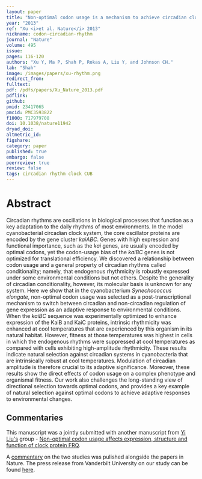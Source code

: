 ```yaml
---
layout: paper
title: "Non-optimal codon usage is a mechanism to achieve circadian clock conditionality."
year: "2013"
ref: "Xu <i>et al. Nature</i> 2013"
nickname: codon-circadian-rhythm
journal: "Nature"
volume: 495
issue: 
pages: 116-120
authors: "Xu Y, Ma P, Shah P, Rokas A, Liu Y, and Johnson CH."
lab: "Shah"
image: /images/papers/xu-rhythm.png
redirect_from: 
fulltext: 
pdf: /pdfs/papers/Xu_Nature_2013.pdf
pdflink: 
github: 
pmid: 23417065
pmcid: PMC3593822
f1000: 717979708
doi: 10.1038/nature11942
dryad_doi: 
altmetric_id: 
figshare: 
category: paper
published: true
embargo: false
peerreview: true
review: false
tags: circadian rhythm clock CUB
---
```

# Abstract 

Circadian rhythms are oscillations in biological processes that function as a key adaptation to the daily rhythms of most environments. In the model cyanobacterial circadian clock system, the core oscillator proteins are encoded by the gene cluster <i>kaiABC</i>. Genes with high expression and functional importance, such as the <i>kai</i> genes, are usually encoded by optimal codons, yet the codon-usage bias of the <i>kaiBC</i> genes is not optimized for translational efficiency. We discovered a relationship between codon usage and a general property of circadian rhythms called conditionality; namely, that endogenous rhythmicity is robustly expressed under some environmental conditions but not others. Despite the generality of circadian conditionality, however, its molecular basis is unknown for any system. Here we show that in the cyanobacterium <i>Synechococcus elongate</i>, non-optimal codon usage was selected as a post-transcriptional mechanism to switch between circadian and non-circadian regulation of gene expression as an adaptive response to environmental conditions. When the <i>kaiBC</i> sequence was experimentally optimized to enhance expression of the KaiB and KaiC proteins, intrinsic rhythmicity was enhanced at cool temperatures that are experienced by this organism in its natural habitat. However, fitness at those temperatures was highest in cells in which the endogenous rhythms were suppressed at cool temperatures as compared with cells exhibiting high-amplitude rhythmicity. These results indicate natural selection against circadian systems in cyanobacteria that are intrinsically robust at cool temperatures. Modulation of circadian amplitude is therefore crucial to its adaptive significance. Moreover, these results show the direct effects of codon usage on a complex phenotype and organismal fitness. Our work also challenges the long-standing view of directional selection towards optimal codons, and provides a key example of natural selection against optimal codons to achieve adaptive responses to environmental changes.

## Commentaries

This manuscript was a jointly submitted with another manuscript from [Yi Liu's][1] group - [Non-optimal codon usage affects expression, structure and function of clock protein FRQ][2]. 

A [commentary][3] on the two studies was pulished alongside the papers in Nature. The press release from Vanderbilt University on our study can be found [here][4].

[1]: http://www.utsouthwestern.edu/labs/liu-yi/
[2]: http://www.nature.com/nature/journal/v495/n7439/full/nature11833.html
[3]: http://www.nature.com/nature/journal/v495/n7439/full/nature11952.html
[4]: http://news.vanderbilt.edu/2013/02/snooze-button/
